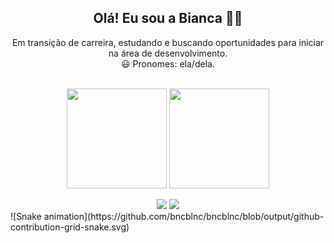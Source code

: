 <h2 align="center" >Olá! Eu sou a Bianca 👋🏼</h2>
<p align="center">Em transição de carreira, estudando e buscando oportunidades para iniciar na área de desenvolvimento.
<br/>😃 Pronomes: ela/dela.</p>
<br/>

<div align="center">
  <img height="160em" align="center" src="https://github-readme-stats.vercel.app/api?username=bncblnc&theme=nightowl&show_icons=true&layout=compact"/>
  <img height="160em" align="center" src="https://github-readme-stats.vercel.app/api/top-langs/?username=bncblnc&theme=nightowl&show_icons=true&layout=compact"/>
</div>
<br/>

<div align="center">
  <a href="https://www.linkedin.com/in/bncblnc/" target="_blank"><img src="https://img.shields.io/badge/-LinkedIn-%230077B5?style=for-the-badge&logo=linkedin&logoColor=white" target="_blank"></a> 
  <a href="https://www.twitch.tv/bb_chan_" target="_blank"><img src="https://img.shields.io/badge/Twitch-9146FF?style=for-the-badge&logo=twitch&logoColor=white" target="_blank"></a> 

</div>
<div>
    ![Snake animation](https://github.com/bncblnc/bncblnc/blob/output/github-contribution-grid-snake.svg)
    </div>
